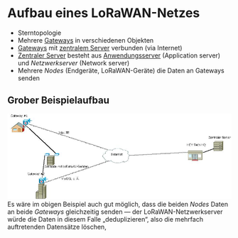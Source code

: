 # Aufbau eines LoRaWAN-Netzes

* Sterntopologie
* Mehrere [Gateways](Gateways/Gateways%20Allgemein.md) in verschiedenen Objekten
* [Gateways](Gateways/Gateways%20Allgemein.md) mit [zentralem Server](Zentraler%20Server/Zentraler%20Server.md) verbunden (via Internet)
* [Zentraler Server](Zentraler%20Server/Zentraler%20Server.md) besteht aus [Anwendungsserver](Zentraler%20Server/Anwendungsserver.md) (Application server) und *Netzwerkserver* (Network server)
* Mehrere *Nodes* (Endgeräte, LoRaWAN-Geräte) die Daten an Gateways senden

## Grober Beispielaufbau

![Netzwerkplan_Grob.jpg](../Medien/Bilder/Netzwerkplan_Grob.jpg)
Es wäre im obigen Beispiel auch gut möglich, dass die beiden *Nodes* Daten an beide *Gateways* gleichzeitig senden — der LoRaWAN-Netzwerkserver würde die Daten in diesem Falle „deduplizieren“, also die mehrfach auftretenden Datensätze löschen, 
